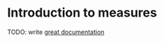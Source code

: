 # Introduction to measures

TODO: write [great documentation](http://jacobian.org/writing/what-to-write/)

